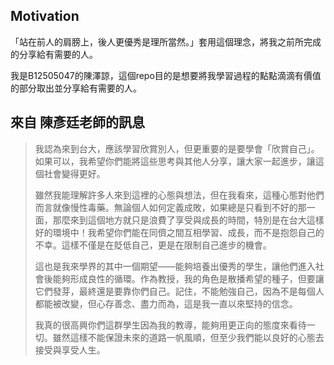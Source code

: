 ## Motivation
「站在前人的肩膀上，後人更優秀是理所當然。」套用這個理念，將我之前所完成的分享給有需要的人。

我是B12505047的陳澤諒，這個repo目的是想要將我學習過程的點點滴滴有價值的部分取出並分享給有需要的人。

## 來自 陳彥廷老師的訊息
> 我認為來到台大，應該學習欣賞別人，但更重要的是要學會「欣賞自己」。如果可以，我希望你們能將這些思考與其他人分享，讓大家一起進步，讓這個社會變得更好。
>
>雖然我能理解許多人來到這裡的心態與想法，但在我看來，這種心態對他們而言就像慢性毒藥。無論個人如何定義成敗，如果總是只看到不好的那一面，那麼來到這個地方就只是浪費了享受與成長的時間，特別是在台大這樣好的環境中！我希望你們能在同儕之間互相學習、成長，而不是抱怨自己的不幸。這樣不僅是在貶低自己，更是在限制自己進步的機會。
>
>這也是我來學界的其中一個期望——能夠培養出優秀的學生，讓他們進入社會後能夠形成良性的循環。作為教授，我的角色是散播希望的種子，但要讓它們發芽，最終還是要靠你們自己。記住，不能勉強自己，因為不是每個人都能被改變，但心存善念、盡力而為，這是我一直以來堅持的信念。
>
>我真的很高興你們這群學生因為我的教導，能夠用更正向的態度來看待一切。雖然這樣不能保證未來的道路一帆風順，但至少我們能以良好的心態去接受與享受人生。